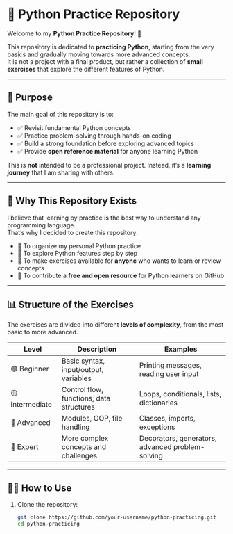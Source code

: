 # 🐍 Python Practice Repository  

Welcome to my **Python Practice Repository**! 🎉  

This repository is dedicated to **practicing Python**, starting from the very basics and gradually moving towards more advanced concepts.  
It is not a project with a final product, but rather a collection of **small exercises** that explore the different features of Python.  

---

## 📖 Purpose  

The main goal of this repository is to:  
- ✅ Revisit fundamental Python concepts  
- ✅ Practice problem-solving through hands-on coding  
- ✅ Build a strong foundation before exploring advanced topics  
- ✅ Provide **open reference material** for anyone learning Python  

This is **not** intended to be a professional project. Instead, it’s a **learning journey** that I am sharing with others.  

---

## 🌱 Why This Repository Exists  

I believe that learning by practice is the best way to understand any programming language.  
That’s why I decided to create this repository:  

- 📝 To organize my personal Python practice  
- 🐍 To explore Python features step by step  
- 📂 To make exercises available for **anyone** who wants to learn or review concepts  
- 🤝 To contribute a **free and open resource** for Python learners on GitHub  

---

## 📊 Structure of the Exercises  

The exercises are divided into different **levels of complexity**, from the most basic to more advanced.  

| Level | Description | Examples |
|-------|-------------|----------|
| 🟢 Beginner | Basic syntax, input/output, variables | Printing messages, reading user input |
| 🟡 Intermediate | Control flow, functions, data structures | Loops, conditionals, lists, dictionaries |
| 🔵 Advanced | Modules, OOP, file handling | Classes, imports, exceptions |
| 🔴 Expert | More complex concepts and challenges | Decorators, generators, advanced problem-solving |

---

## 🧑‍💻 How to Use  

1. Clone the repository:  
   ```bash
   git clone https://github.com/your-username/python-practicing.git
   cd python-practicing


